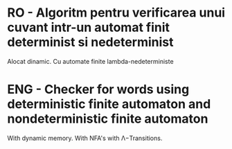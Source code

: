 #  RO - Algoritm pentru verificarea unui cuvant intr-un automat finit determinist si nedeterminist
Alocat dinamic. 
Cu automate finite lambda-nedeterministe
#  ENG - Checker for words using deterministic finite automaton and nondeterministic finite automaton
With dynamic memory. 
With NFA's with Λ−Transitions.
 

